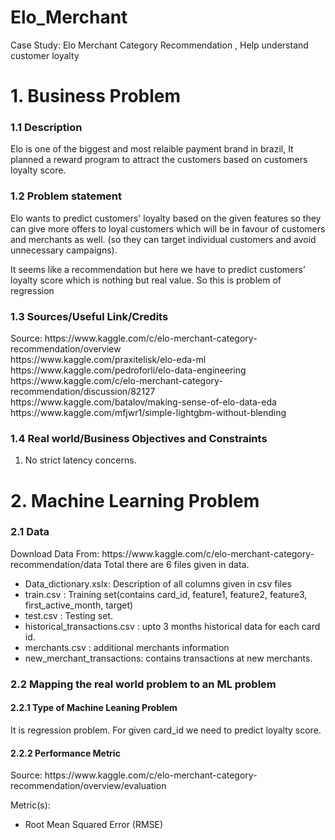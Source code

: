 # Elo_Merchant
Case Study: Elo Merchant Category Recommendation , Help understand customer loyalty
<h1> 1. Business Problem </h1>
<h3> 1.1 Description </h3>
<p>Elo is one of the biggest and most relaible payment brand in brazil, It planned a reward program to attract the customers based on customers loyalty score.
<h3> 1.2 Problem statement </h3>
<p>Elo wants to predict customers' loyalty based on the given features so they can give more offers to loyal customers which will be in favour of customers and merchants as well. (so they can target individual customers and avoid unnecessary campaigns).
<p>It seems like a recommendation but here we have to predict customers’ loyalty score which is nothing but real value. So this is problem of regression</p>
<h3> 1.3 Sources/Useful Link/Credits </h3>
 Source: https://www.kaggle.com/c/elo-merchant-category-recommendation/overview <br>
https://www.kaggle.com/praxitelisk/elo-eda-ml<br>
https://www.kaggle.com/pedroforli/elo-data-engineering   <br>
https://www.kaggle.com/c/elo-merchant-category-recommendation/discussion/82127<br>
https://www.kaggle.com/batalov/making-sense-of-elo-data-eda<br>
https://www.kaggle.com/mfjwr1/simple-lightgbm-without-blending<br>
<h3>1.4 Real world/Business Objectives and Constraints </h3>
<ol>
<li> No strict latency concerns.
</ol>
<h1>2. Machine Learning Problem </h1>
<h3> 2.1 Data </h3>
Download Data From: https://www.kaggle.com/c/elo-merchant-category-recommendation/data
Total there are 6 files given in data.
<ul>
<li>Data_dictionary.xslx: Description of all columns given in csv files
<li>train.csv :  Training set(contains card_id, feature1, feature2, feature3, first_active_month, target)
<li>test.csv : Testing set.
<li>historical_transactions.csv : upto 3 months historical data for each card id.
<li>merchants.csv : additional merchants information 
<li>new_merchant_transactions: contains transactions at new merchants.
</ul>
<h3> 2.2 Mapping the real world problem to an ML problem </h3>
<h4> 2.2.1 Type of Machine Leaning Problem </h4>
<p>It is regression problem. For given card_id we need to predict loyalty score.
<h4> 2.2.2 Performance Metric </h4>
Source: https://www.kaggle.com/c/elo-merchant-category-recommendation/overview/evaluation

Metric(s): 
* Root Mean Squared Error (RMSE)
